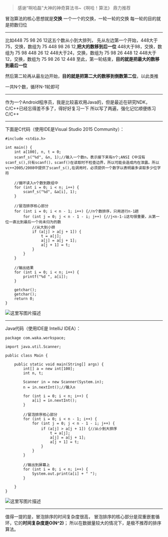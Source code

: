 > 感谢“啊哈磊”大神的神奇算法书~《啊哈！算法》
> 鼎力推荐

冒泡算法的核心思想就是**交换**
一个一个的交换，一轮一轮的交换
每一轮的目的就是把数归位

----------
比如448 75 98 26 12这五个数从小到大排列，
先从左边第一个开始，448大于75，交换，数组为 75 448  98 26 12,**把大的数移到后一位**
448大于98，交换，数组为 75 98 448 26 12
448大于24，交换，数组为 75 98 26 448 12
448大于12，交换，数组为 75 98 26 12 448
至此，第一轮结束，**目的就是把最大的数移到最后一位**

然后第二轮再从最左边开始，**目的就是把第二大的数移到倒数第二位**，以此类推

一共N个数，循环N-1轮即可


----------
作为一个Android程序员，我是比较喜欢用Java的，但是最近在研究NDK，C/C++已经忘得差不多了，得好好复习一下
所以写了两遍，强化记忆顺便练习C/C++


----------
下面是C代码（使用IDE是Visual Studio 2015  Community）：
```
#include <stdio.h>

int main() {
	int a[100], n, t = 0;
	scanf_s("%d", &n, 1);//输入一个数n，表示接下来有n个;ANSI C中没有scanf_s(),只有scanf()，scanf()在读取时不检查边界，所以可能会造成内在泄露。所以vc++2005/2008中提供了scanf_s(),在调用时，必须提供一个数字以表明最多读取多少位字符

	//循环读入n个数到数组中
	for (int i = 0; i < n; i++) {
		scanf_s("%d", &a[i], 1);
	}

	//冒泡排序核心部分
	for (int i = 0; i < n - 1; i++) {//n个数排序，只用进行n-1趟
		for (int j = 0; j < n - 1 - i; j++) {//j<n-1-i这句很重要，从第一位一直比到最后一个尚未归为的数
			//从大到小排
			if (a[j] > a[j + 1]) {
				t = a[j];
				a[j] = a[j + 1];
				a[j + 1] = t;
			}
		}
	}

	//输出结果
	for (int i = 0; i < n; i++) {
		printf("%d ", a[i]);
	}

	getchar();
	getchar();
	return 0;
}
```
![这里写图片描述](http://img.blog.csdn.net/20160116135952658)

----------
Java代码（使用IDE是 IntelliJ IDEA）：

```
package com.waka.workspace;

import java.util.Scanner;

public class Main {

    public static void main(String[] args) {
        int[] a = new int[100];
        int n, t;

        Scanner in = new Scanner(System.in);
        n = in.nextInt();//输入n

        for (int i = 0; i < n; i++) {
            a[i] = in.nextInt();
        }

        //冒泡排序核心部分
        for (int i = 0; i < n - 1; i++) {
            for (int j = 0; j < n - 1 - i; j++) {
                if (a[j] > a[j + 1]) {//从小到大排序
                    t = a[j];
                    a[j] = a[j + 1];
                    a[j + 1] = t;
                }
            }
        }

        //输出到屏幕上
        for (int i = 0; i < n; i++) {
            System.out.print(a[i] + " ");
        }

    }
}

```
![这里写图片描述](http://img.blog.csdn.net/20160116135905682)

----------
值得一提的是，冒泡排序的时间复杂度很高，
冒泡排序的核心部分是双重嵌套循环，它的**时间复杂度是O(N^2)**；
所以在数据量较大的情况下，是极不推荐的排序算法。 


 